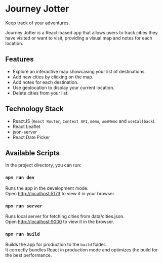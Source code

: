 # Journey Jotter

Keep track of your adventures.

Journey Jotter is a React-based app that allows users to track cities they have visited or want to visit, providing a visual map and notes for each location.

## Features

- Explore an interactive map showcasing your list of destinations.
- Add new cities by clicking on the map.
- Add notes for each destination.
- Use geolocation to display your current location.
- Delete cities from your list.

## Technology Stack

- ReactJS (<code>React Router</code>, <code>Context API</code>, <code>memo</code>, <code>useMemo</code> and <code>useCallback</code>).
- React Leaflet
- json-server
- React Date Picker

## Available Scripts

In the project directory, you can run:

### `npm run dev`

Runs the app in the development mode.\
Open [http://localhost:5173](http://localhost:5173) to view it in your browser.

### `npm run server`

Runs local server for fetching cities from data/cities.json.\
Open [http://localhost:9000](http://localhost:9000) to view it in the browser.

### `npm run build`

Builds the app for production to the `build` folder.\
It correctly bundles React in production mode and optimizes the build for the best performance.
